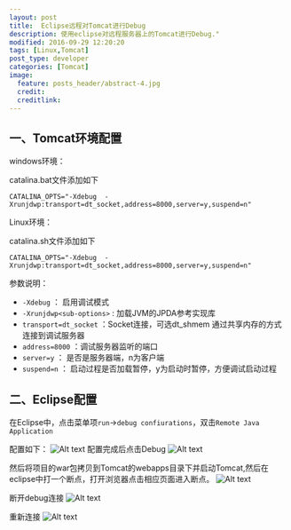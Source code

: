 ```yaml
---
layout: post
title:  Eclipse远程对Tomcat进行Debug
description: 使用eclipse对远程服务器上的Tomcat进行Debug."
modified: 2016-09-29 12:20:20
tags: [Linux,Tomcat]
post_type: developer
categories: [Tomcat]
image:
  feature: posts_header/abstract-4.jpg
  credit:
  creditlink:
---
```




## 一、Tomcat环境配置

windows环境：

catalina.bat文件添加如下

```shell
CATALINA_OPTS="-Xdebug  -Xrunjdwp:transport=dt_socket,address=8000,server=y,suspend=n"
```

Linux环境：

catalina.sh文件添加如下

```shell
CATALINA_OPTS="-Xdebug  -Xrunjdwp:transport=dt_socket,address=8000,server=y,suspend=n"
```

参数说明：

- `-Xdebug`                       ： 启用调试模式
- `-Xrunjdwp<sub-options>`        : 加载JVM的JPDA参考实现库
- `transport=dt_socket`           ：Socket连接，可选dt_shmem 通过共享内存的方式连接到调试服务器
- `address=8000`                  ：调试服务器监听的端口
- `server=y`                      ： 是否是服务器端，n为客户端
- `suspend=n`                     ： 启动过程是否加载暂停，y为启动时暂停，方便调试启动过程

## 二、Eclipse配置

在Eclipse中，点击菜单项`run`->`debug confiurations`，双击`Remote Java Application`

配置如下：
![Alt text](http://image.lingfeng.me/images/content/tomcat-debug-2016-09-29_104320.jpg)
配置完成后点击Debug
![Alt text](http://image.lingfeng.me/images/content/tomcat-debug-2016-09-29_105119.jpg)

然后将项目的war包拷贝到Tomcat的webapps目录下并启动Tomcat,然后在eclipse中打一个断点，打开浏览器点击相应页面进入断点。
![Alt text](http://image.lingfeng.me/images/content/tomcat-debug-2016-09-29_104902.jpg)

断开debug连接
![Alt text](http://image.lingfeng.me/images/content/tomcat-debug-2016-09-29_105155.jpg)

重新连接
![Alt text](http://image.lingfeng.me/images/content/tomcat-debug-2016-09-29_105421.jpg)
